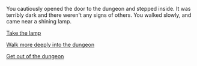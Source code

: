 You cautiously opened the door to the dungeon and stepped inside. It was terribly dark and there weren't any signs of others. You walked slowly, and came near a shining lamp.

[Take the lamp](../WIP.md)

[Walk more deeply into the dungeon](../WIP.md)

[Get out of the dungeon](../WIP.md)